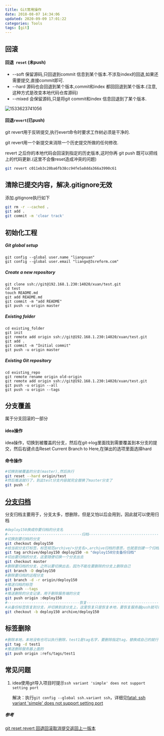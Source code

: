 ```yaml
---
title: Git常用操作
date: 2018-08-07 14:34:06
updated: 2020-09-09 17:01:22
categories: Tools
tags: [git]
---
```


## 回滚

#### 回退` reset` (未push)

* --soft  保留源码,只回退到commit 信息到某个版本.不涉及index的回退,如果还需要提交,直接commit即可.
* --hard 源码也会回退到某个版本,commit和index 都回回退到某个版本.(注意,这种方式是改变本地代码仓库源码) 
* --mixed 会保留源码,只是将git commit和index 信息回退到了某个版本.

![1533623741056](http://gt163.cn:14033/blog/20200806100147.png)

#### 回退`revert`(已push)

git revert用于反转提交,执行evert命令时要求工作树必须是干净的. 

git revert用一个新提交来消除一个历史提交所做的任何修改.

revert 之后你的本地代码会回滚到指定的历史版本,这时你再 git push 既可以把线上的代码更新.(这里不会像reset造成冲突的问题)

```sh
git revert c011eb3c20ba6fb38cc94fe5a8dda366a3990c61
```

## 清除已提交内容，解决.gitignore无效

添加.gitignore执行如下

```bash
git rm -r --cached .
git add .
git commit -m 'clear track'
```

## 初始化工程

##### Git global setup

```
git config --global user.name "liangxuan"
git config --global user.email "liangx@3sreform.com"
```

##### Create a new repository

```
git clone ssh://git@192.168.1.230:14020/xuan/test.git
cd test
touch README.md
git add README.md
git commit -m "add README"
git push -u origin master
```

##### Existing folder

```
cd existing_folder
git init
git remote add origin ssh://git@192.168.1.230:14020/xuan/test.git
git add .
git commit -m "Initial commit"
git push -u origin master
```

##### Existing Git repository

```
cd existing_repo
git remote rename origin old-origin
git remote add origin ssh://git@192.168.1.230:14020/xuan/test.git
git push -u origin --all
git push -u origin --tags
```

## 分支覆盖

属于分支回滚的一部分

#### idea操作

idea操作，切换到被覆盖的分支，然后在git->log里面找到需要覆盖到本分支的提交，然后右键点击Reset Current Branch to Here,在弹出的选项里面选择hard

#### 命令操作

```bash
#切换到被覆盖的分支(master),然后执行
git reset --hard origin/test
#然后推送就行了，到此test分支内容就完全替换了master分支了
git push -f
```

## [分支归档](https://stackoverflow.com/questions/1307114/how-can-i-archive-git-branches)

分支归档主要用于，分支太多，想删除，但是又怕以后会用到，因此就可以使用归档

```bash
#deploy150换成你要归档的分支名
#----------------------------------归档--------------------------------------
#切换到要归档的分支
git checkout deploy150 
#给当前分支打标签，标签规范archive/>分支名>,archive归档的意思，也就是创建一个归档标签，-m注释参数可选
git tag archive/deploy150 deploy150 -m "deploy150分支备份归档"
#切出要归档的分支，这里随便切换一个分支出去
git checkout master
#删除要归档的分支，之所以要切换出去，因为不能在要删除的分支上删除自己
git branch -D deploy150
#删除要归档的远程分支
git branch -d -r origin/deploy150 
#推送归档的标签
git push --tags 
#推送删除的分支记录，用于删除服务端的分支
git push origin :deploy150 
#---------------------------------恢复---------------------------------------
#从备份标签恢复到分支，并切换到该分支上，这里恢复只是恢复本地，要恢复服务器push就可以了
git checkout -b deploy150 archive/deploy150
```

## 标签删除

```bash
#删除本地，本地没有也可以执行删除，test1是tag名字，要删除指定tag，替换成自己的就行
git tag -d test1
#推送删除服务器上面的
git push origin :refs/tags/test1
```

## 常见问题

1. idea使用git导入项目时提示`ssh variant 'simple' does not support setting port`

   解决：执行`git config --global ssh.variant ssh`，详细见[fatal: ssh variant 'simple' does not support setting port](https://stackoverflow.com/questions/48417505/fatal-ssh-variant-simple-does-not-support-setting-port)



##### 参考

[git reset revert 回退回滚取消提交返回上一版本](http://yijiebuyi.com/blog/8f985d539566d0bf3b804df6be4e0c90.html)